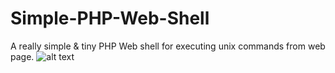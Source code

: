 # Simple-PHP-Web-Shell
A really simple & tiny PHP Web shell for executing unix commands from web page.
![alt text](https://raw.githubusercontent.com/artyuum/Simple-PHP-Web-Shell/master/screenshot.png "Screenshot")
